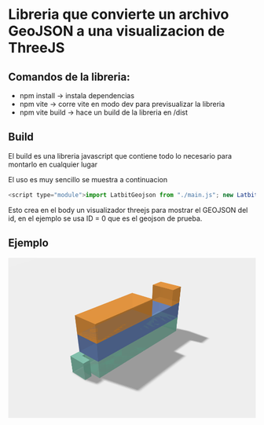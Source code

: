 # Libreria que convierte un archivo GeoJSON a una visualizacion de ThreeJS

## Comandos de la libreria:

- npm install -> instala dependencias
- npm vite -> corre vite en modo dev para previsualizar la libreria
- npm vite build -> hace un build de la libreria en /dist

## Build

El build es una libreria javascript que contiene todo lo necesario para montarlo en cualquier lugar

El uso es muy sencillo se muestra a continuacion

```javascript
<script type="module">import LatbitGeojson from "./main.js"; new LatbitGeojson(0);</script>
```

Esto crea en el body un visualizador threejs para mostrar el GEOJSON del id, en el ejemplo se usa ID = 0 que es el geojson de prueba.

## Ejemplo

![Screenshot](screenshot.png)
